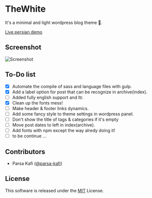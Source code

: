 # TheWhite

It's a minimal and light wordpress blog theme :art:.

[Live persian demo](https://theyahya.com/blog/)

## Screenshot
![Screenshot](https://raw.githubusercontent.com/TheYahya/thewhite/master/screenshot.png)

## To-Do list

- [x] Automate the compile of sass and language files with gulp.
- [x] Add a label option for post that can be recognize in archive(index).
- [ ] Added fully english support and ltr.
- [x] Clean up the fonts mess!
- [ ] Make header & footer links dynamics.
- [ ] Add some fancy style to theme settings in wordpress panel.
- [ ] Don't show the title of tags & categories if it's empty
- [ ] Move post dates to left in index(archive).
- [ ] Add fonts with npm except the way alredy doing it!
- [ ] to be continue ...

## Contributors

- Parsa Kafi ([@parsa-kafi](https://github.com/parsa-kafi))

## License

This software is released under the [MIT](https://github.com/TheYahya/thewhite/blob/master/LICENSE) License.

